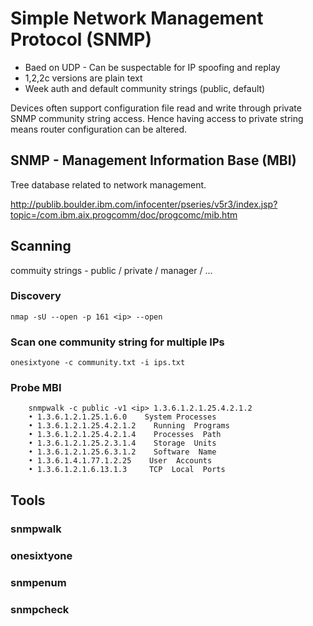 # Simple Network Management Protocol (SNMP)

* Baed on UDP - Can be suspectable for IP spoofing and replay
* 1,2,2c versions are plain text
* Week auth and default community strings (public, default)

Devices   often  support   configuration   file   read   and   write   through   private   SNMP   community   string  access. Hence having access to private string means router configuration can be altered.

## SNMP - Management Information Base (MBI)

Tree database related to network management.

http://publib.boulder.ibm.com/infocenter/pseries/v5r3/index.jsp?topic=/com.ibm.aix.progcomm/doc/progcomc/mib.htm

## Scanning

commuity strings - public / private / manager / ...

### Discovery

`nmap -sU --open -p 161 <ip> --open`

### Scan one community string for multiple IPs

`onesixtyone -c community.txt -i ips.txt`

### Probe MBI

```
    snmpwalk -c public -v1 <ip> 1.3.6.1.2.1.25.4.2.1.2
    • 1.3.6.1.2.1.25.1.6.0    System Processes   
    • 1.3.6.1.2.1.25.4.2.1.2    Running  Programs   
    • 1.3.6.1.2.1.25.4.2.1.4    Processes  Path   
    • 1.3.6.1.2.1.25.2.3.1.4    Storage  Units   
    • 1.3.6.1.2.1.25.6.3.1.2    Software  Name   
    • 1.3.6.1.4.1.77.1.2.25    User  Accounts   
    • 1.3.6.1.2.1.6.13.1.3	   TCP  Local  Ports   
```

## Tools

### snmpwalk
### onesixtyone
### snmpenum
### snmpcheck
